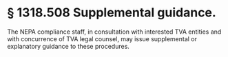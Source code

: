 # § 1318.508   Supplemental guidance.

The NEPA compliance staff, in consultation with interested TVA entities and with concurrence of TVA legal counsel, may issue supplemental or explanatory guidance to these procedures.






